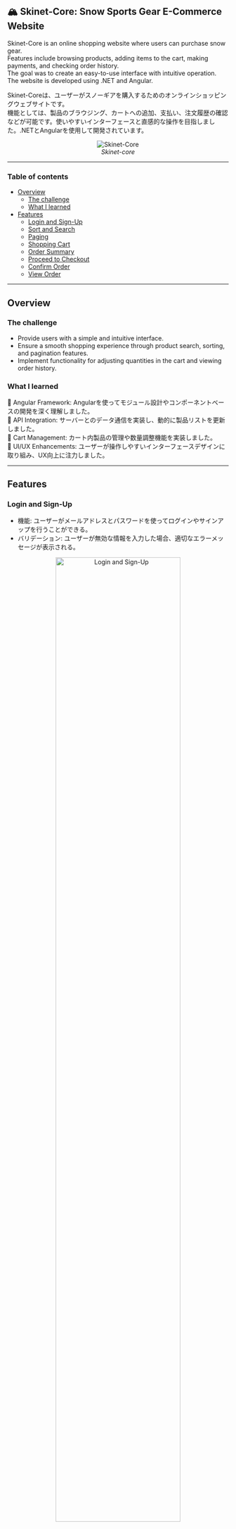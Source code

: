 ## 🏔️ Skinet-Core: Snow Sports Gear E-Commerce Website

Skinet-Core is an online shopping website where users can purchase snow gear. <br>
Features include browsing products, adding items to the cart, making payments, and checking order history. <br>
The goal was to create an easy-to-use interface with intuitive operation. The website is developed using .NET and Angular.

Skinet-Coreは、ユーザーがスノーギアを購入するためのオンラインショッピングウェブサイトです。<br>
機能としては、製品のブラウジング、カートへの追加、支払い、注文履歴の確認などが可能です。使いやすいインターフェースと直感的な操作を目指しました。.NETとAngularを使用して開発されています。

<div align="center">
  <img alt="Skinet-Core" src="https://github.com/user-attachments/assets/c87b74bc-a778-4b0c-a51e-e282dd97f4ee">
  <br>
  <em>Skinet-core</em>
</div>

---

### Table of contents

- [Overview](#overview)
  - [The challenge](#the-challenge)
  - [What I learned](#what-i-learned)
- [Features](#features)
  - [Login and Sign-Up](#login-and-sign-up)
  - [Sort and Search](#sort-and-search)
  - [Paging](#paging)
  - [Shopping Cart](#shopping-cart)
  - [Order Summary](#order-summary)
  - [Proceed to Checkout](#proceed-to-checkout)
  - [Confirm Order](#confirm-order)
  - [View Order](#view-order)

---

## Overview

### The challenge
* Provide users with a simple and intuitive interface.
* Ensure a smooth shopping experience through product search, sorting, and pagination features.
* Implement functionality for adjusting quantities in the cart and viewing order history.

### What I learned

📍 Angular Framework:
    Angularを使ってモジュール設計やコンポーネントベースの開発を深く理解しました。<br>
📍 API Integration:
    サーバーとのデータ通信を実装し、動的に製品リストを更新しました。<br>
📍 Cart Management:
    カート内製品の管理や数量調整機能を実装しました。<br>
📍 UI/UX Enhancements:
    ユーザーが操作しやすいインターフェースデザインに取り組み、UX向上に注力しました。<br>

---

## Features

### Login and Sign-Up

* 機能: ユーザーがメールアドレスとパスワードを使ってログインやサインアップを行うことができる。
* バリデーション: ユーザーが無効な情報を入力した場合、適切なエラーメッセージが表示される。

<div align="center">
  <img alt="Login and Sign-Up" src="https://github.com/user-attachments/assets/3b34a5ac-7a4d-4c73-badd-f06943df8f04" width="75%">
  <br>
  <em>Login and Sign-Up</em>
</div>

---

### Sort and Search

* 機能: 製品を名前や価格順にソートし、キーワードを使用して商品を検索できる。
* UI: スライドダウンメニューと検索ボックスで操作をサポート。

<div align="center">
  <img alt="Sort & Search" src="https://github.com/user-attachments/assets/410d96f4-9b3f-409e-a704-0554e1e8ec6c" width="75%">
  <br>
  <em>Sort & Search</em>
</div>

---

### Paging

* 機能: 製品リストはページングに対応しており、1ページに表示する製品数を管理。
* 実装: サーバーからのデータ取得に基づく動的なページネーション。

<div align="center">
  <img alt="Paging" src="https://github.com/user-attachments/assets/beeee259-f648-43b1-84e5-1cf5dfbddc6d" width="75%">
  <br>
  <em>Paging</em>
</div>

---
### Shopping Cart

* 機能: 製品をカートに追加し、数量を調整することが可能。
* UI: カート内の製品はリアルタイムで更新され、製品の削除も可能。

<div align="center">
  <img alt="Shopping Cart" src="https://github.com/user-attachments/assets/690674c0-e8f9-43dd-8b3a-49d4e68d82f3" width="75%">
  <br>
  <em>Shopping Cart</em>
</div>

---

### Order Summary

* 機能: 注文の合計金額や送料を確認できるオーダーサマリーを表示。
* UI: カート内の製品に基づくリアルタイムの料金更新。

<div align="center">
  <img alt="Order Summary" src="https://github.com/user-attachments/assets/a97d0668-3009-440d-a0dd-67fc75659693" width="75%">
  <br>
  <em>Order Summary</em>
</div>

---

### Proceed to Checkout
* 機能: ユーザーは、チェックアウト手続きを進め、支払い情報を入力できる。

<div align="center">
  <img alt="Proceed to Checkout" src="https://github.com/user-attachments/assets/cd777658-f63b-4b96-8a1a-2a1653971b57" width="75%">
  <br>
  <em>Proceed to Checkout</em>
</div>

---

### Confirm Order
* 機能: 注文確定後、確認メッセージが表示され、注文の詳細が確認できる。

<div align="center">
  <img alt="Confirm Order" src="https://github.com/user-attachments/assets/cd777658-f63b-4b96-8a1a-2a1653971b57" width="75%">
  <br>
  <em>Confirm Order</em>
</div>

---

### View Order
* 機能: 注文履歴から過去の注文内容を確認できる。

<div align="center">
  <img alt="View Order" src="https://github.com/user-attachments/assets/8d911129-33c5-41da-b1f2-c44dbeea0aab" width="75%">
  <br>
  <em>View Order</em>
</div>

---

<div align="center">
✨ <img width="564" alt="Version-Skinet" src="https://github.com/MikaZ21/skinet/assets/93892096/99c60e81-8345-41c0-abf0-448e9579c9a0">💻✨
  <br>
  <em>Version for Skinet-Core E-commerce Website</em>
</div>

